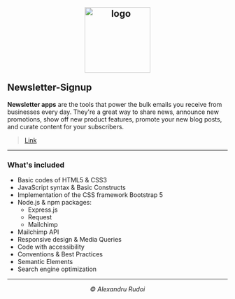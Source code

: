 ## <p align="center"><a href="https://vast-brushlands-94595.herokuapp.com/"><img src="https://i.ibb.co/MNs7FCv/favicon-0.png" alt="logo" width="150px" border="0"></a></p>Newsletter-Signup

**Newsletter apps** are the tools that power the bulk emails you receive from businesses every day. They're a great way to share news, announce new promotions, show off new product features, promote your new blog posts, and curate content for your subscribers.

> <p><a href="https://vast-brushlands-94595.herokuapp.com/">Link</a></p>

---

### What's included

+ Basic codes of HTML5 & CSS3
+ JavaScript syntax & Basic Constructs
+ Implementation of the CSS framework Bootstrap 5
+ Node.js & npm packages:
  * Express.js
  * Request
  * Mailchimp
+ Mailchimp API
+ Responsive design & Media Queries
+ Code with accessibility
+ Conventions & Best Practices
+ Semantic Elements
+ Search engine optimization

---

<p align="center"><em>&copy; Alexandru Rudoi</em></p>
